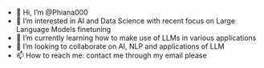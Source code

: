 - 👋 Hi, I’m @Phiana000
- 👀 I’m interested in AI and Data Science with recent focus on Large Language Models finetuning 
- 🌱 I’m currently learning how to make use of LLMs in various applications
- 💞️ I’m looking to collaborate on AI, NLP and applications of LLM
- 📫 How to reach me: contact me through my email please

<!---
Phiana000/Phiana000 is a ✨ special ✨ repository because its `README.md` (this file) appears on your GitHub profile.
You can click the Preview link to take a look at your changes.
--->
